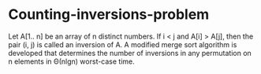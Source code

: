 # Counting-inversions-problem
Let A[1.. n] be an array of n distinct numbers. If i &lt; j and A[i] > A[j], then the pair (i, j) is called an inversion of A. A modified merge sort algorithm is developed  that determines the number of inversions in any permutation on n elements in Θ(nlgn) worst-case time.
